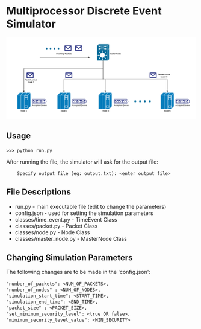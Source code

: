 # Multiprocessor Discrete Event Simulator

![Simulator](Simulator.png?raw=true)
## Usage

	>>> python run.py
	
After running the file, the simulator will ask for the output file:

	    Specify output file (eg: output.txt): <enter output file>

## File Descriptions
* run.py - main executable file (edit to change the parameters)
* config.json - used for setting the simulation parameters
* classes/time_event.py - TimeEvent Class
* classes/packet.py - Packet Class
* classes/node.py - Node Class
* classes/master_node.py - MasterNode Class

## Changing Simulation Parameters
The following changes are to be made in the 'config.json':

    "number_of_packets": <NUM_OF_PACKETS>,
    "number_of_nodes" : <NUM_OF_NODES>,
    "simulation_start_time": <START_TIME>,
    "simulation_end_time": <END_TIME>,
    "packet_size" : <PACKET_SIZE>,
    "set_minimum_security_level": <true OR false>,
    "minimum_security_level_value": <MIN_SECURITY>
